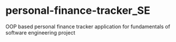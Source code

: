 # personal-finance-tracker_SE
OOP based personal finance tracker application for fundamentals of software engineering project
